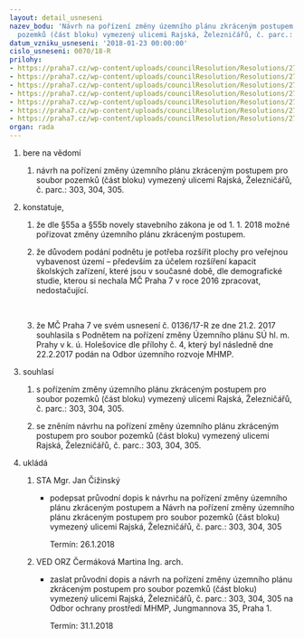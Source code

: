 ```yaml
---
layout: detail_usneseni
nazev_bodu: 'Návrh na pořízení změny územního plánu zkráceným postupem pro soubor
  pozemků (část bloku) vymezený ulicemi Rajská, Železničářů, č. parc.: 303, 304, 305'
datum_vzniku_usneseni: '2018-01-23 00:00:00'
cislo_usneseni: 0070/18-R
prilohy:
- https://praha7.cz/wp-content/uploads/councilResolution/Resolutions/27186/export/c1_duvodova_zprava~319373.doc
- https://praha7.cz/wp-content/uploads/councilResolution/Resolutions/27186/export/c2_pruvodni_dopis~319372.doc
- https://praha7.cz/wp-content/uploads/councilResolution/Resolutions/27186/export/c3_informaceozkracenempostupu~319371.pdf
- https://praha7.cz/wp-content/uploads/councilResolution/Resolutions/27186/export/c4_PodnetnaporizenizmenyUPRajska~319370.pdf
- https://praha7.cz/wp-content/uploads/councilResolution/Resolutions/27186/export/c5_usneseni013617R~319369.pdf
- https://praha7.cz/wp-content/uploads/councilResolution/Resolutions/27186/export/c6_formular_podnet_na_zmenu_UP_zkraceny_postupzsrajska~319368.doc
- https://praha7.cz/wp-content/uploads/councilResolution/Resolutions/27186/export/export~320137.pdf
organ: rada
---
```

<ol class="urzList_view" id="urzList">
<li class="urzClass1" id=""><span name="1">bere na vědomí</span> 
<ol class="urzOlClass">
<li class="urzClass2" style="TEXT-ALIGN: left" id=""><span><p>návrh na pořízení změny územního plánu zkráceným postupem pro soubor pozemků (část bloku) vymezený ulicemi Rajská, Železničářů, č. parc.: 303, 304, 305.<br></p></span></li></ol></li>
<li class="urzClass1" id=""><span name="50">konstatuje,</span> 
<ol class="urzOlClass">
<li class="urzClass2" style="TEXT-ALIGN: left" id=""><span><p>že dle §55a a §55b novely stavebního zákona je od 1. 1. 2018 možné pořizovat změny územního plánu zkráceným postupem.<br></p></span></li><li class="urzClass2" id="" style="text-align: left;"><span><p>že důvodem podání podnětu je potřeba rozšířit plochy pro veřejnou vybavenost území – především za účelem rozšíření kapacit školských zařízení, které jsou v současné době, dle demografické studie, kterou si nechala MČ Praha 7 v roce 2016 zpracovat, nedostačující.<br></p><p>﻿﻿</p></span></li><li class="urzClass2" id="" style="text-align: left;"><span><p>že MČ Praha 7 ve svém usnesení č. 0136/17-R ze dne 21.2. 2017 souhlasila s Podnětem na pořízení změny Územního plánu SÚ hl. m. Prahy v k. ú. Holešovice dle přílohy č. 4, který byl následně dne 22.2.2017 podán na Odbor územního rozvoje MHMP.<br></p></span></li></ol></li>
<li class="urzClass1" id=""><span name="26">souhlasí</span> 
<ol class="urzOlClass" id="">
<li class="urzClass2" style="TEXT-ALIGN: left" id=""><span><p>s pořízením změny územního plánu zkráceným postupem pro soubor pozemků (část bloku) vymezený ulicemi Rajská, Železničářů, č. parc.: 303, 304, 305.<br></p></span></li><li class="urzClass2" id="" style="text-align: left;"><span><p>se zněním návrhu na pořízení změny územního plánu zkráceným postupem pro soubor pozemků (část bloku) vymezený ulicemi Rajská, Železničářů, č. parc.: 303, 304, 305.<br></p></span></li></ol></li><li class="urzClass1" id="urzUkoly"><span name="1">ukládá</span><ol class="urzOlClass"><li class="urzClass2"><span><p>STA Mgr. Jan Čižinský</p></span><ul class="urzUlClass"><li class="urzClass3"><span><p>podepsat průvodní dopis k návrhu na pořízení změny územního plánu zkráceným postupem a Návrh na pořízení změny územního plánu zkráceným postupem pro soubor pozemků (část bloku) vymezený ulicemi Rajská, Železničářů, č. parc.: 303, 304, 305</p></span><span class="urzUkolTermin">  Termín:&nbsp;26.1.2018</span></li></ul></li><li class="urzClass2"><span><p>VED ORZ Čermáková Martina Ing. arch.</p></span><ul class="urzUlClass"><li class="urzClass3"><span><p>zaslat průvodní dopis a návrh na pořízení změny územního plánu zkráceným postupem pro soubor pozemků (část bloku) vymezený ulicemi Rajská, Železničářů, č. parc.: 303, 304, 305 na Odbor ochrany prostředí MHMP, Jungmannova 35, Praha 1.</p></span><span class="urzUkolTermin">  Termín:&nbsp;31.1.2018</span></li></ul></li></ol></li>
</ol>